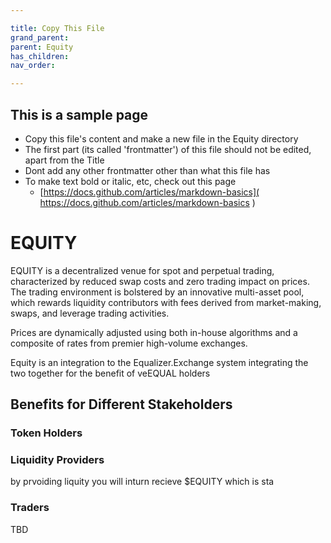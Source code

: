 ```yaml
---

title: Copy This File
grand_parent:
parent: Equity
has_children:
nav_order:

---
```



## This is a sample page
- Copy this file's content and make a new file in the Equity directory
- The first part (its called 'frontmatter') of this file should not be edited, apart from the Title
- Dont add any other frontmatter other than what this file has
- To make text bold or italic, etc, check out this page 
  - [https://docs.github.com/articles/markdown-basics]( https://docs.github.com/articles/markdown-basics )

# EQUITY

EQUITY is a decentralized venue for spot and perpetual trading, characterized by reduced swap costs and zero trading impact on prices. The trading environment is bolstered by an innovative multi-asset pool, which rewards liquidity contributors with fees derived from market-making, swaps, and leverage trading activities.

Prices are dynamically adjusted using both in-house algorithms and a composite of rates from premier high-volume exchanges.

Equity is an integration to the Equalizer.Exchange system integrating the two together for the benefit of veEQUAL holders

## Benefits for Different Stakeholders

### Token Holders


### Liquidity Providers
by prvoiding liquity you will inturn recieve $EQUITY which is sta

### Traders
TBD
